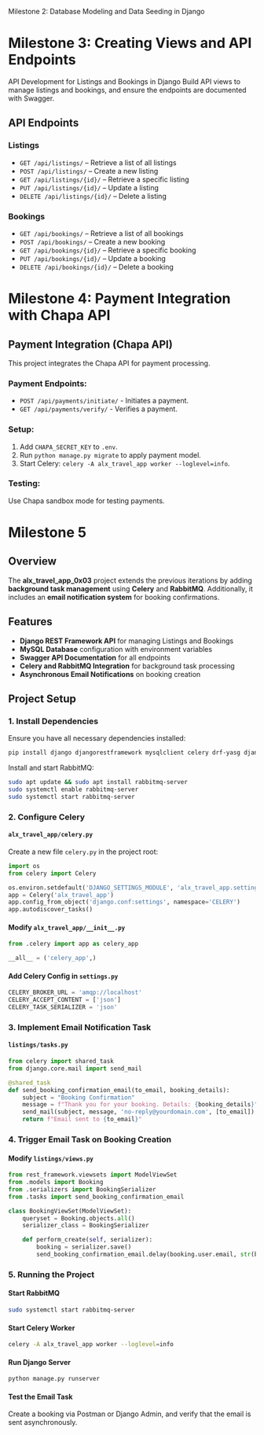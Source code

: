 Milestone 2: Database Modeling and Data Seeding in Django

# Milestone 3: Creating Views and API Endpoints
API Development for Listings and Bookings in Django
Build API views to manage listings and bookings, and ensure the endpoints are documented with Swagger.

## API Endpoints

### Listings

- `GET /api/listings/` – Retrieve a list of all listings
- `POST /api/listings/` – Create a new listing
- `GET /api/listings/{id}/` – Retrieve a specific listing
- `PUT /api/listings/{id}/` – Update a listing
- `DELETE /api/listings/{id}/` – Delete a listing

### Bookings

- `GET /api/bookings/` – Retrieve a list of all bookings
- `POST /api/bookings/` – Create a new booking
- `GET /api/bookings/{id}/` – Retrieve a specific booking
- `PUT /api/bookings/{id}/` – Update a booking
- `DELETE /api/bookings/{id}/` – Delete a booking

# Milestone 4: Payment Integration with Chapa API
## Payment Integration (Chapa API)

This project integrates the Chapa API for payment processing.

### Payment Endpoints:
- `POST /api/payments/initiate/` - Initiates a payment.
- `GET /api/payments/verify/` - Verifies a payment.

### Setup:
1. Add `CHAPA_SECRET_KEY` to `.env`.
2. Run `python manage.py migrate` to apply payment model.
3. Start Celery: `celery -A alx_travel_app worker --loglevel=info`.

### Testing:
Use Chapa sandbox mode for testing payments.

# Milestone 5
## Overview
The **alx_travel_app_0x03** project extends the previous iterations by adding **background task management** using **Celery** and **RabbitMQ**. Additionally, it includes an **email notification system** for booking confirmations.

## Features
- **Django REST Framework API** for managing Listings and Bookings
- **MySQL Database** configuration with environment variables
- **Swagger API Documentation** for all endpoints
- **Celery and RabbitMQ Integration** for background task processing
- **Asynchronous Email Notifications** on booking creation

## Project Setup

### 1. Install Dependencies
Ensure you have all necessary dependencies installed:
```sh
pip install django djangorestframework mysqlclient celery drf-yasg django-environ
```

Install and start RabbitMQ:
```sh
sudo apt update && sudo apt install rabbitmq-server
sudo systemctl enable rabbitmq-server
sudo systemctl start rabbitmq-server
```

### 2. Configure Celery

#### `alx_travel_app/celery.py`
Create a new file `celery.py` in the project root:
```python
import os
from celery import Celery

os.environ.setdefault('DJANGO_SETTINGS_MODULE', 'alx_travel_app.settings')
app = Celery('alx_travel_app')
app.config_from_object('django.conf:settings', namespace='CELERY')
app.autodiscover_tasks()
```

#### Modify `alx_travel_app/__init__.py`
```python
from .celery import app as celery_app

__all__ = ('celery_app',)
```

#### Add Celery Config in `settings.py`
```python
CELERY_BROKER_URL = 'amqp://localhost'
CELERY_ACCEPT_CONTENT = ['json']
CELERY_TASK_SERIALIZER = 'json'
```

### 3. Implement Email Notification Task

#### `listings/tasks.py`
```python
from celery import shared_task
from django.core.mail import send_mail

@shared_task
def send_booking_confirmation_email(to_email, booking_details):
    subject = "Booking Confirmation"
    message = f"Thank you for your booking. Details: {booking_details}"
    send_mail(subject, message, 'no-reply@yourdomain.com', [to_email])
    return f"Email sent to {to_email}"
```

### 4. Trigger Email Task on Booking Creation

#### Modify `listings/views.py`
```python
from rest_framework.viewsets import ModelViewSet
from .models import Booking
from .serializers import BookingSerializer
from .tasks import send_booking_confirmation_email

class BookingViewSet(ModelViewSet):
    queryset = Booking.objects.all()
    serializer_class = BookingSerializer

    def perform_create(self, serializer):
        booking = serializer.save()
        send_booking_confirmation_email.delay(booking.user.email, str(booking))
```

### 5. Running the Project

#### Start RabbitMQ
```sh
sudo systemctl start rabbitmq-server
```

#### Start Celery Worker
```sh
celery -A alx_travel_app worker --loglevel=info
```

#### Run Django Server
```sh
python manage.py runserver
```

#### Test the Email Task
Create a booking via Postman or Django Admin, and verify that the email is sent asynchronously.
